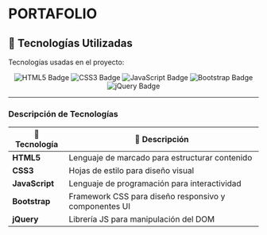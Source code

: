 # PORTAFOLIO
## 🔧 Tecnologías Utilizadas

Tecnologías usadas en el proyecto:

<p align="center">
  <img src="https://img.shields.io/badge/HTML5-E34F26?style=for-the-badge&logo=html5&logoColor=white" alt="HTML5 Badge"/>
  <img src="https://img.shields.io/badge/CSS3-1572B6?style=for-the-badge&logo=css3&logoColor=white" alt="CSS3 Badge"/>
  <img src="https://img.shields.io/badge/JavaScript-F7DF1E?style=for-the-badge&logo=javascript&logoColor=black" alt="JavaScript Badge"/>
  <img src="https://img.shields.io/badge/Bootstrap-7952B3?style=for-the-badge&logo=bootstrap&logoColor=white" alt="Bootstrap Badge"/>
  <img src="https://img.shields.io/badge/jQuery-0769AD?style=for-the-badge&logo=jquery&logoColor=white" alt="jQuery Badge"/>
</p>

---

### Descripción de Tecnologías

| 🔧 Tecnología | 📄 Descripción                                       |
|---------------|------------------------------------------------------|
| **HTML5**     | Lenguaje de marcado para estructurar contenido       |
| **CSS3**      | Hojas de estilo para diseño visual                   |
| **JavaScript**| Lenguaje de programación para interactividad         |
| **Bootstrap** | Framework CSS para diseño responsivo y componentes UI |
| **jQuery**    | Librería JS para manipulación del DOM         |

